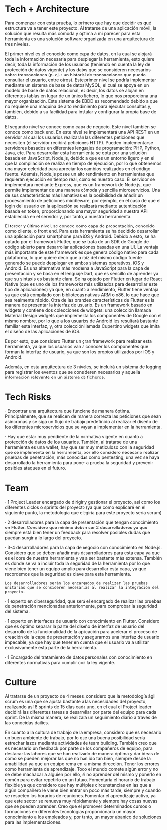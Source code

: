 
#	Tech + Architecture

Para comenzar con esta prueba, lo primero que hay que decidir es qué estructura va a tener este proyecto. Al tratarse de una aplicación móvil, la solución que resulta más cómoda y óptima a mi parecer para esta herramienta es una solución software organizada en una arquitectura de tres niveles.

El primer nivel es el conocido como capa de datos, en la cual se alojará toda la información necesaria para desplegar la herramienta, esto quiere decir, toda la información de los usuarios (teniendo en cuenta la ley de protección de datos vigente) y los datos que se consideren necesarios sobre transacciones (p. ej. : un historial de transacciones que pueda consultar el usuario, entre otros). Este primer nivel se podría implementar mediante un sistema de base de datos MySQL, el cual se apoya en un modelo de base de datos relacional, es decir, los datos se alojan en diferentes tablas en lugar de un único fichero, lo que nos proporciona una mayor organización. Este sistema de BBDD es recomendado debido a que no requiere una máquina de alto rendimiento para ejecutar consultas y, también, debido a su facilidad para instalar y configurar la propia base de datos.

El segundo nivel se conoce como capa de negocio. Este nivel también se conoce como back end. En este nivel se implementará una API REST en un servidor al cual los usuarios realizarán las diferentes peticiones que necesiten (el servidor recibirá peticiones HTTP). Pueden implementarse servidores basados en diferentes lenguajes de programación: PHP, Python, Java, etc. Para desarrollar esta herramienta se opta por una solución basada en JavaScript, Node.js, debido a que es un entorno ligero y en el que la compilación se realiza en tiempo de ejecución, por lo que obtenemos una mayor celeridad para apreciar los cambios realizados en el código fuente. Además, Node.js posee un alto rendimiento en herramientas que requieran ejecución en tiempo real, como es nuestro caso. 
El servidor se implementará mediante Express, que es un framework de Node.js, que permite implementar de una manera cómoda y sencilla microservicios. Una de sus características más llamativas es la posibilidad de añadir un procesamiento de peticiones middleware, por ejemplo, en el caso de que el login del usuario en la aplicación se realizará mediante autenticación basada en token, proporcionando una mayor seguridad a nuestra API establecida en el servidor y, por tanto, a nuestra herramienta.

El tercer y último nivel, se conoce como capa de presentación, conocido como cliente, o front end. Para esta herramienta se ha decidido desarrollar una aplicación para smartphone para iOS y Android. Debido a esto, se ha optado por el framework Flutter, que se trata de un SDK de Google de código abierto para desarrollar aplicaciones basadas en una UI. La ventaja más importante de este framework es que genera código nativo para cada plataforma, lo que quiere decir que a raíz del mismo código fuente generado se puede desplegar en ambos sistemas operativos, iOS y Android. Es una alternativa más moderna a JavaScript para la capa de presentación y se basa en el lenguaje Dart, que es sencillo de aprender ya que su sintaxis es bastante clara. Se ha optado por Flutter en lugar de React Native (que es uno de los frameworks más utilizados para desarrollar este tipo de aplicaciones) ya que, en cuanto a rendimiento, Flutter tiene ventaja ya que está compilado con bibliotecas nativas ARM o x86, lo que hace que sea realmente rápido. Otra de las grandes características de Flutter es la manera de presentar la interfaz de usuario. Es un framework basado en widgets y contiene dos colecciones de widgets: una colección llamada Material Design widgets que implementa los componentes de Google con el mismo nombre, por lo que a los usuarios de Android les resultará bastante familiar esta interfaz, y, otra colección llamada Cupertino widgets que imita el diseño de las aplicaciones de iOS. 

Es por esto, que considero Flutter un gran framework para realizar esta herramienta, ya que los usuarios van a conocer los componentes que forman la interfaz de usuario, ya que son los propios utilizados por iOS y Android.

Además, en esta arquitectura de 3 niveles, se incluirá un sistema de logging para registrar los eventos que se consideren necesarios y aquella información relevante en un sistema de ficheros.



#	Tech Risks
· Encontrar una arquitectura que funcione de manera óptima. Principalmente, que se realicen de manera correcta las peticiones que sean asíncronas y se siga un flujo de trabajo predefinido al realizar el diseño de los diferentes microservicios que se vayan a implementar en la herramienta.

· Hay que estar muy pendiente de la normativa vigente en cuanto a protección de datos de los usuarios. También, al tratarse de una herramienta es una wallet, hay que ser muy meticuloso con la seguridad que se implementa en la herramienta, por ello considero necesario realizar pruebas de penetración, más conocidas como pentesting, una vez se haya desarrollado la herramienta para poner a prueba la seguridad y prevenir posibles ataques en el futuro.

 
#	Team

· 1 Project Leader encargado de dirigir y gestionar el proyecto, así como los diferentes ciclos o sprints del proyecto (ya que como explicaré en el siguiente punto, la metodología que elegiría para este proyecto sería scrum)

· 2 desarrolladores para la capa de presentación que tengan conocimiento en Flutter. Considero que mínimo deben ser 2 desarrolladores ya que siempre está bien tener un feedback para resolver posibles dudas que puedan surgir a lo largo del proyecto.

· 3-4 desarrolladores para la capa de negocio con conocimiento en Node.js. Considero que se deben añadir más desarrolladores para esta capa ya que es el core de nuestra herramienta y va a ser bastante más extensa. También es donde se va a incluir toda la seguridad de la herramienta por lo que viene bien tener un equipo amplio para desarrollar esta capa, ya que recordemos que la seguridad es clave para esta herramienta.


	Los desarrolladores serán los encargados de realizar las pruebas unitarias que se consideren necesarias al realizar la integración del proyecto.


· 1 experto en ciberseguridad, que será el encargado de realizar las pruebas de penetración mencionadas anteriormente, para comprobar la seguridad del sistema.

· 1 experto en interfaces de usuario con conocimiento en Flutter. Considero que es óptimo separar la parte del diseño de interfaz de usuario del desarrollo de la funcionalidad de la aplicación para acelerar el proceso de creación de la capa de presentación y asegurarnos una interfaz de usuario impecable, ya que hay que tener en cuenta que el usuario va a utilizar exclusivamente esta parte de la herramienta.

· 1 Encargado del tratamiento de datos personales con conocimiento en diferentes normativas para cumplir con la ley vigente.


#	Culture

Al tratarse de un proyecto de 4 meses, considero que la metodología ágil scrum es una que se ajusta bastante a las necesidades del proyecto, realizando así 8 sprints de 15 días cada uno, en el cual el Project leader decidirá las diferentes tareas a desarrollar por parte del equipo para cada sprint. De la misma manera, se realizará un seguimiento diario a través de las conocidas dailies.

En cuanto a la cultura de trabajo de la empresa, considero que es necesario un buen ambiente de trabajo, por lo que una buena posibilidad sería estrechar lazos mediante actividades de team building. También creo que es necesario un feedback por parte de los compañeros de equipo, para destacar las labores que se han realizado de manera óptima y dar ideas de cómo se pueden mejorar las que no han ido tan bien, siempre desde la amabilidad ya que un equipo rema en la misma dirección. 
Tener los errores como herramienta de aprendizaje. Todo el mundo comete algún error y no se debe machacar a alguien por ello, si no aprender del mismo y ponerlo en común para evitar repetirlo en un futuro.
Fomentaría el horario de trabajo flexible ya que considero que hay múltiples circunstancias en las que a algún compañero le viene bien entrar un poco más tarde, siempre y cuando se respeten los horarios de reuniones.
Fomentar el aprendizaje activo, ya que este sector se renueva muy rápidamente y siempre hay cosas nuevas que se pueden aprender. Creo que el promover determinados cursos o formaciones en diferentes tecnologías proporcionaría un mayor conocimiento a los empleados y, por tanto, un mayor abanico de soluciones para las implementaciones.

